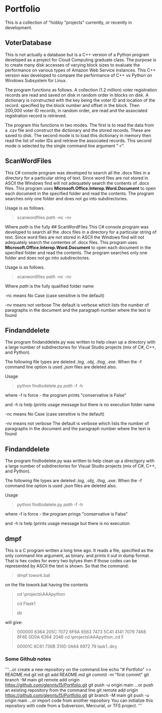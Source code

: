 # Portfolio 
This is a collection of "hobby "projects" currently, or recently in development. 

## VoterDatabase
This is not actually a database but is a C++ version of a Python program developed as a project for Cloud Computing graduate class. The purpose is to create many disk accesses of varying block sizes 
to evaluate the performance on various types of Amazon Web Service instances. This C++ version was developed to compare the performance of C++ vs Python on Windows Subsystem for Linux. 

The program functions as follows.  A collection (1.2 million) voter registration records are read and saved on disk in random order in blocks on disk. A dictionary is constructed with the key being the voter ID and location of the record.
specified by the block number and offset in the block. Then 200,000 voter ID records, in random order, are read and the associated registration record is retrieved. 

The program this functions in two modes. The first is to read the data from a .csv file and construct the dictionary and the stored records. These are saved to disk.  The second mode is to load this dictionary in memory then read the list of voter IDs and retrieve the associated records. This second mode is selected by the single command line argument "-r".

## ScanWordFiles
This C# console program was developed to search all the .docx files in a directory for a particular string of text. Since word files are not stored in ASCII the Windows find will not adequately search the contents of .docx files. This program uses **Microsoft.Office.Interop.Word.Document** to open each document in the specified folder and read the contents.  The program searches only one folder and does not go into subdirectories. 

Usage is as follows. 
> scanwordfiles *path* -nc -nv

Where *path* is the fully ## ScanWordFiles
This C# console program was developed to search all the .docx files in a directory for a particular string of text. Since word files are not stored in ASCII the Windows find will not adequately search the contentes of .docx files. This program uses **Microsoft.Office.Interop.Word.Document** to open each document in the specified folder and read the contents.  The program searches only one folder and does not go into subdirectories. 

Usage is as follows. 
> scanwordfiles *path* -nc -nv

Where *path* is the fully qualified folder name

-nc means No Case (case sensitive is the default)

-nv means not verbose The default is verbose which lists the number of paragraphs in the document and the paragraph number where the text is found

## Findanddelete
The program findanddelete.py was written to help clean up a directory with a large number of subdirectories for Visual Studio projects (mix of C#, C++, and Python).

The following file types are deleted *.log, .obj, .tlog, .exe*.  When the -f command line option is used *.json* files are deleted also.

Usage
> python findtodelete.py *path* -f -h
>
where -f is force - the program prints "conservative is False"

and -h is help (prints usage message but there is no execution folder name

-nc means No Case (case sensitive is the default)

-nv means not verbose The default is verbose which lists the number of paragraphs in the document and the paragraph number where the text is found

## Findanddelete
The program findtodelete.py was written to help clean up a directgory with a large number of subdirectories for Visual Studio projects (mix of C#, C++, and Python).

The following file types are deleted *.log, .obj, .tlog, .exe*.  When the -f command line option is used *.json* files are deleted also.

Usage
> python findtodelete.py *path* -f -h
>
where -f is force - the program prings "conservative is False"

and -h is help (prints usage message but there is no execution

## dmpf
This is a C program written a long time ago.  It reads a file, specified as the only command line argument, as binary. and prints it out in dump format. 
That is hex codes for every two bytyes then if those codes can be represented by ASCII the text is shown. So that the command:

> dmpf towork.bat

on the file towork.bat having the contents
> cd \projects\AAApython
>
> cd Flask1
> 
> dir

will give: 
> 000000   6364 205C 7072 6F6A 6563 7473 5C41 4141 7079 7468 6F6E 0D0A 6364 2046        cd \projects\AAApython..cd F
> 
> 00001C   6C61 736B 310D 0A64 6972 79                                                  lask1..diry


### Some Github notes
'''…or create a new repository on the command line
echo "# Portfolio" >> README.md
git init
git add README.md
git commit -m "first commit"
git branch -M main
git remote add origin https://github.com/glenntu15/Portfolio.git
git push -u origin main
…or push an existing repository from the command line
git remote add origin https://github.com/glenntu15/Portfolio.git
git branch -M main
git push -u origin main
…or import code from another repository
You can initialize this repository with code from a Subversion, Mercurial, or TFS project.
'''
